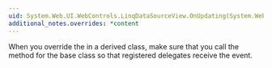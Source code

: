 ```yaml
---
uid: System.Web.UI.WebControls.LinqDataSourceView.OnUpdating(System.Web.UI.WebControls.LinqDataSourceUpdateEventArgs)
additional_notes.overrides: *content
---
```


<p>When you override the <xref href="System.Web.UI.WebControls.LinqDataSourceView.OnUpdating(System.Web.UI.WebControls.LinqDataSourceUpdateEventArgs)"></xref> in a derived class, make sure that you call the <xref href="System.Web.UI.WebControls.LinqDataSourceView.OnUpdating(System.Web.UI.WebControls.LinqDataSourceUpdateEventArgs)"></xref> method for the base class so that registered delegates receive the event.</p>


